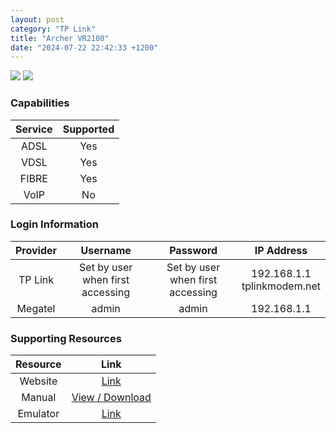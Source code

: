 ```yaml
---
layout: post
category: "TP Link"
title: "Archer VR2100"
date: "2024-07-22 22:42:33 +1200"
---
```

<img src="https://www.pbtech.co.nz/imgprod/default/M/O/MODTPL2100__1.webp?h=2373139372" class="modem_image">
<img src="https://www.pbtech.co.nz/imgprod/default/M/O/MODTPL2100__2.webp?h=343566870" class="modem_image">

### Capabilities

| Service | Supported |
| :-: | :-: |
| ADSL | Yes |
| VDSL | Yes |
| FIBRE | Yes |
| VoIP | No |

### Login Information

| Provider | Username | Password | IP Address |
| :-: | :-: | :-: | :-: |
| TP Link | Set by user when first accessing | Set by user when first accessing | 192.168.1.1<br>tplinkmodem.net |
| Megatel | admin | admin | 192.168.1.1 |

### Supporting Resources

| Resource | Link |
| :-: | :-: |
| Website | [Link](https://www.tp-link.com/au/home-networking/dsl-modem-router/archer-vr2100/) |
| Manual | [View / Download](https://www.tp-link.com/au/home-networking/dsl-modem-router/archer-vr2100/) |
| Emulator | [Link](https://emulator.tp-link.com/vr2100-v1/index.htm) |
